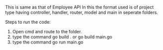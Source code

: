This is same as that of Employee API
In this the format used is of project type having controller, handler, router, model and main in seperate folders.
  
  Steps to run the code:
1. Open cmd and route to the folder.
2. type the command go build . or go build main.go
3. type the command go run main.go
